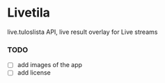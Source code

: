 # Livetila

live.tuloslista API, live result overlay for Live streams

### TODO

- [ ] add images of the app
- [ ] add license

